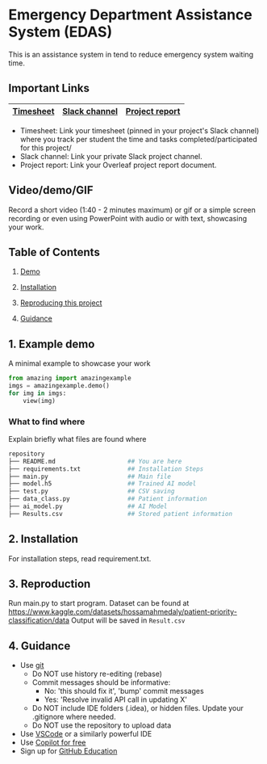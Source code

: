 # Emergency Department Assistance System (EDAS)

This is an assistance system in tend to reduce emergency system waiting time.

## Important Links

| [Timesheet](https://1sfu-my.sharepoint.com/:x:/g/personal/kabhishe_sfu_ca/EWgOXA6BkgVHujLsXAvhKeQB6JUueckFF2wvCSLBlXX4Vg) | [Slack channel](https://sfucmpt340fall2023.slack.com/archives/C05TBD6P5MK) | [Project report](https://www.overleaf.com/8473631261trksfhcdrhyh) |
|-----------|---------------|-------------------------|


- Timesheet: Link your timesheet (pinned in your project's Slack channel) where you track per student the time and tasks completed/participated for this project/
- Slack channel: Link your private Slack project channel.
- Project report: Link your Overleaf project report document.


## Video/demo/GIF
Record a short video (1:40 - 2 minutes maximum) or gif or a simple screen recording or even using PowerPoint with audio or with text, showcasing your work.


## Table of Contents
1. [Demo](#demo)

2. [Installation](#installation)

3. [Reproducing this project](#repro)

4. [Guidance](#guide)


<a name="demo"></a>
## 1. Example demo

A minimal example to showcase your work

```python
from amazing import amazingexample
imgs = amazingexample.demo()
for img in imgs:
    view(img)
```

### What to find where

Explain briefly what files are found where

```bash
repository
├── README.md                    ## You are here
├── requirements.txt             ## Installation Steps
├── main.py                      ## Main file
├── model.h5                     ## Trained AI model
├── test.py                      ## CSV saving
├── data_class.py                ## Patient information
├── ai_model.py                  ## AI Model
├── Results.csv                  ## Stored patient information
```

<a name="installation"></a>

## 2. Installation

For installation steps, read requirement.txt.

<a name="repro"></a>
## 3. Reproduction
Run main.py to start program.
Dataset can be found at https://www.kaggle.com/datasets/hossamahmedaly/patient-priority-classification/data
Output will be saved in `Result.csv`

<a name="guide"></a>
## 4. Guidance

- Use [git](https://git-scm.com/book/en/v2)
    - Do NOT use history re-editing (rebase)
    - Commit messages should be informative:
        - No: 'this should fix it', 'bump' commit messages
        - Yes: 'Resolve invalid API call in updating X'
    - Do NOT include IDE folders (.idea), or hidden files. Update your .gitignore where needed.
    - Do NOT use the repository to upload data
- Use [VSCode](https://code.visualstudio.com/) or a similarly powerful IDE
- Use [Copilot for free](https://dev.to/twizelissa/how-to-enable-github-copilot-for-free-as-student-4kal)
- Sign up for [GitHub Education](https://education.github.com/) 
